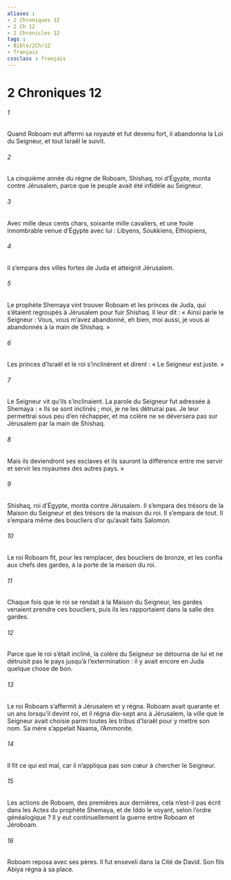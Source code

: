 ```yaml
---
aliases : 
- 2 Chroniques 12
- 2 Ch 12
- 2 Chronicles 12
tags : 
- Bible/2Ch/12
- français
cssclass : français
---
```


# 2 Chroniques 12

###### 1
Quand Roboam eut affermi sa royauté et fut devenu fort, il abandonna la Loi du Seigneur, et tout Israël le suivit.
###### 2
La cinquième année du règne de Roboam, Shishaq, roi d’Égypte, monta contre Jérusalem, parce que le peuple avait été infidèle au Seigneur.
###### 3
Avec mille deux cents chars, soixante mille cavaliers, et une foule innombrable venue d’Égypte avec lui : Libyens, Soukkiens, Éthiopiens,
###### 4
il s’empara des villes fortes de Juda et atteignit Jérusalem.
###### 5
Le prophète Shemaya vint trouver Roboam et les princes de Juda, qui s’étaient regroupés à Jérusalem pour fuir Shishaq. Il leur dit : « Ainsi parle le Seigneur : Vous, vous m’avez abandonné, eh bien, moi aussi, je vous ai abandonnés à la main de Shishaq. »
###### 6
Les princes d’Israël et le roi s’inclinèrent et dirent : « Le Seigneur est juste. »
###### 7
Le Seigneur vit qu’ils s’inclinaient. La parole du Seigneur fut adressée à Shemaya : « Ils se sont inclinés ; moi, je ne les détruirai pas. Je leur permettrai sous peu d’en réchapper, et ma colère ne se déversera pas sur Jérusalem par la main de Shishaq.
###### 8
Mais ils deviendront ses esclaves et ils sauront la différence entre me servir et servir les royaumes des autres pays. »
###### 9
Shishaq, roi d’Égypte, monta contre Jérusalem. Il s’empara des trésors de la Maison du Seigneur et des trésors de la maison du roi. Il s’empara de tout. Il s’empara même des boucliers d’or qu’avait faits Salomon.
###### 10
Le roi Roboam fit, pour les remplacer, des boucliers de bronze, et les confia aux chefs des gardes, à la porte de la maison du roi.
###### 11
Chaque fois que le roi se rendait à la Maison du Seigneur, les gardes venaient prendre ces boucliers, puis ils les rapportaient dans la salle des gardes.
###### 12
Parce que le roi s’était incliné, la colère du Seigneur se détourna de lui et ne détruisit pas le pays jusqu’à l’extermination : il y avait encore en Juda quelque chose de bon.
###### 13
Le roi Roboam s’affermit à Jérusalem et y régna. Roboam avait quarante et un ans lorsqu’il devint roi, et il régna dix-sept ans à Jérusalem, la ville que le Seigneur avait choisie parmi toutes les tribus d’Israël pour y mettre son nom. Sa mère s’appelait Naama, l’Ammonite.
###### 14
Il fit ce qui est mal, car il n’appliqua pas son cœur à chercher le Seigneur.
###### 15
Les actions de Roboam, des premières aux dernières,
cela n’est-il pas écrit dans les Actes du prophète Shemaya,
et de Iddo le voyant, selon l’ordre généalogique ?
Il y eut continuellement la guerre entre Roboam et Jéroboam.
###### 16
Roboam reposa avec ses pères.
Il fut enseveli dans la Cité de David.
Son fils Abiya régna à sa place.
